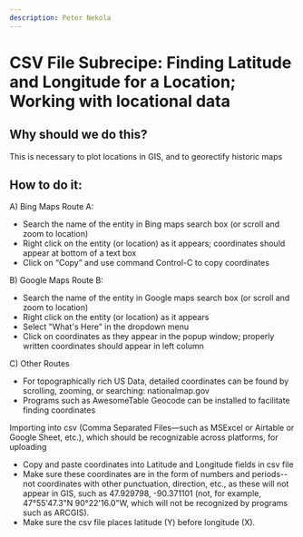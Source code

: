 ```yaml
---
description: Peter Nekola
---
```


# CSV File Subrecipe: Finding Latitude and Longitude for a Location; Working with locational data

## Why should we do this?

This is necessary to plot locations in GIS, and to georectify historic maps

## How to do it:

A\) Bing Maps Route A:

* Search the name of the entity in Bing maps search box \(or scroll and zoom to location\)
* Right click on the entity \(or location\) as it appears; coordinates should appear at bottom of a text box
* Click on “Copy” and use command Control-C to copy coordinates

B\) Google Maps Route B:

* Search the name of the entity in Google maps search box \(or scroll and zoom to location\)
* Right click on the entity \(or location\) as it appears
* Select "What's Here" in the dropdown menu
* Click on coordinates as they appear in the popup window; properly written coordinates should appear in left column

C\) Other Routes

* For topographically rich US Data, detailed coordinates can be found by scrolling, zooming, or searching: nationalmap.gov
* Programs such as AwesomeTable Geocode can be installed to facilitate finding coordinates

Importing into csv \(Comma Separated Files—such as MSExcel or Airtable or Google Sheet, etc.\), which should be recognizable across platforms, for uploading

* Copy and paste coordinates into Latitude and Longitude fields in csv file
* Make sure these coordinates are in the form of numbers and periods--not coordinates with other punctuation, direction, etc., as these will not appear in GIS, such as 47.929798, -90.371101 \(not, for example, 47°55'47.3"N 90°22'16.0"W, which will not be recognized by programs such as ARCGIS\).
* Make sure the csv file places latitude \(Y\) before longitude \(X\).

